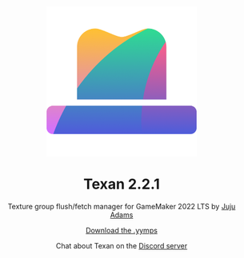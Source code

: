 <p align="center"><img src="https://raw.githubusercontent.com/JujuAdams/Texan/master/LOGO.png" style="display:block; margin:auto; width:300px"></p>
<h1 align="center">Texan 2.2.1</h1>

<p align="center">Texture group flush/fetch manager for GameMaker 2022 LTS by <a href="https://www.jujuadams.com/" target="_blank">Juju Adams</a></p>

<p align="center"><a href="https://github.com/JujuAdams/Texan/releases/">Download the .yymps</a></p>
<p align="center">Chat about Texan on the <a href="https://discord.gg/8krYCqr">Discord server</a></p>

&nbsp;

&nbsp;

